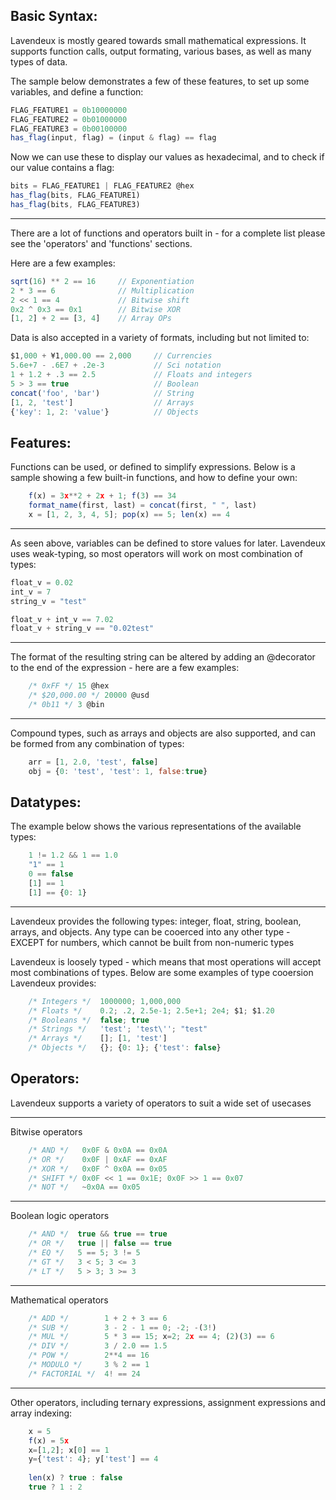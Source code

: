 ## Basic Syntax: 
Lavendeux is mostly geared towards small mathematical expressions. It supports function calls, output formating, various bases, as well as many types of data.

The sample below demonstrates a few of these features, to set up some variables, and define a function:
```javascript
FLAG_FEATURE1 = 0b10000000
FLAG_FEATURE2 = 0b01000000
FLAG_FEATURE3 = 0b00100000
has_flag(input, flag) = (input & flag) == flag
```

Now we can use these to display our values as hexadecimal, and to check if our value contains a flag:
```javascript
bits = FLAG_FEATURE1 | FLAG_FEATURE2 @hex
has_flag(bits, FLAG_FEATURE1)
has_flag(bits, FLAG_FEATURE3)
```

---

There are a lot of functions and operators built in - for a complete list please see the 'operators' and 'functions' sections.

Here are a few examples:
```javascript
sqrt(16) ** 2 == 16     // Exponentiation
2 * 3 == 6              // Multiplication
2 << 1 == 4             // Bitwise shift
0x2 ^ 0x3 == 0x1        // Bitwise XOR
[1, 2] + 2 == [3, 4]    // Array OPs
```

Data is also accepted in a variety of formats, including but not limited to:
```javascript
$1,000 + ¥1,000.00 == 2,000     // Currencies
5.6e+7 - .6E7 + .2e-3           // Sci notation
1 + 1.2 + .3 == 2.5             // Floats and integers
5 > 3 == true                   // Boolean
concat('foo', 'bar')            // String
[1, 2, 'test']                  // Arrays
{'key': 1, 2: 'value'}          // Objects
```

## Features: 
Functions can be used, or defined to simplify expressions. Below is a sample showing a few built-in functions, and how to define your own:
```javascript
    f(x) = 3x**2 + 2x + 1; f(3) == 34
    format_name(first, last) = concat(first, " ", last)
    x = [1, 2, 3, 4, 5]; pop(x) == 5; len(x) == 4
```

---

As seen above, variables can be defined to store values for later. Lavendeux uses weak-typing, so most operators will work on most combination of types:
```javascript
float_v = 0.02
int_v = 7
string_v = "test"

float_v + int_v == 7.02
float_v + string_v == "0.02test"
```

---

The format of the resulting string can be altered by adding an @decorator to the end of the expression - here are a few examples:
```javascript
    /* 0xFF */ 15 @hex
    /* $20,000.00 */ 20000 @usd
    /* 0b11 */ 3 @bin
```

---

Compound types, such as arrays and objects are also supported, and can be formed from any combination of types:
```javascript
    arr = [1, 2.0, 'test', false]
    obj = {0: 'test', 'test': 1, false:true}
```

## Datatypes: 
The example below shows the various representations of the available types:

```javascript
    1 != 1.2 && 1 == 1.0
    "1" == 1
    0 == false
    [1] == 1
    [1] == {0: 1}
```

---

Lavendeux provides the following types: integer, float, string, boolean, arrays, and objects. Any type can be cooerced into any other type - EXCEPT for numbers, which cannot be built from non-numeric types

Lavendeux is loosely typed - which means that most operations will accept most combinations of types. Below are some examples of type cooersion Lavendeux provides:
```javascript
    /* Integers */  1000000; 1,000,000
    /* Floats */    0.2; .2, 2.5e-1; 2.5e+1; 2e4; $1; $1.20
    /* Booleans */  false; true
    /* Strings */   'test'; 'test\''; "test"
    /* Arrays */    []; [1, 'test']
    /* Objects */   {}; {0: 1}; {'test': false}
```

## Operators: 
Lavendeux supports a variety of operators to suit a wide set of usecases

---

Bitwise operators
```javascript
    /* AND */   0x0F & 0x0A == 0x0A
    /* OR */    0x0F | 0xAF == 0xAF
    /* XOR */   0x0F ^ 0x0A == 0x05
    /* SHIFT */ 0x0F << 1 == 0x1E; 0x0F >> 1 == 0x07
    /* NOT */   ~0x0A == 0x05
```

---

Boolean logic operators
```javascript
    /* AND */  true && true == true
    /* OR */   true || false == true
    /* EQ */   5 == 5; 3 != 5
    /* GT */   3 < 5; 3 <= 3
    /* LT */   5 > 3; 3 >= 3
```

---

Mathematical operators
```javascript
    /* ADD */        1 + 2 + 3 == 6
    /* SUB */        3 - 2 - 1 == 0; -2; -(3!)
    /* MUL */        5 * 3 == 15; x=2; 2x == 4; (2)(3) == 6
    /* DIV */        3 / 2.0 == 1.5
    /* POW */        2**4 == 16
    /* MODULO */     3 % 2 == 1
    /* FACTORIAL */  4! == 24
```

---

Other operators, including ternary expressions, assignment expressions and array indexing:
```javascript
    x = 5
    f(x) = 5x
    x=[1,2]; x[0] == 1
    y={'test': 4}; y['test'] == 4
    
    len(x) ? true : false
    true ? 1 : 2
```
